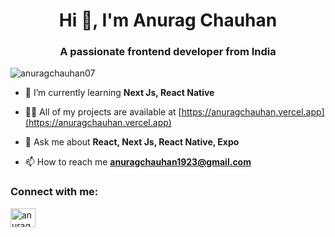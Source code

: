 <h1 align="center">Hi 👋, I'm Anurag Chauhan</h1>
<h3 align="center">A passionate frontend developer from India</h3>


<p align="left"> <img src="https://komarev.com/ghpvc/?username=anuragchauhan07&label=Profile%20views&color=0e75b6&style=flat" alt="anuragchauhan07" /> </p>


- 🌱 I’m currently learning **Next Js, React Native**

- 👨‍💻 All of my projects are available at [https://anuragchauhan.vercel.app](https://anuragchauhan.vercel.app)

- 💬 Ask me about **React, Next Js, React Native, Expo**

- 📫 How to reach me **anuragchauhan1923@gmail.com**

<h3 align="left">Connect with me:</h3>
<p align="left">
<a href="https://linkedin.com/in/anuragchauhan07" target="blank"><img align="center" src="https://raw.githubusercontent.com/rahuldkjain/github-profile-readme-generator/master/src/images/icons/Social/linked-in-alt.svg" alt="anuragchauhan07" height="30" width="40" /></a>
</p>





